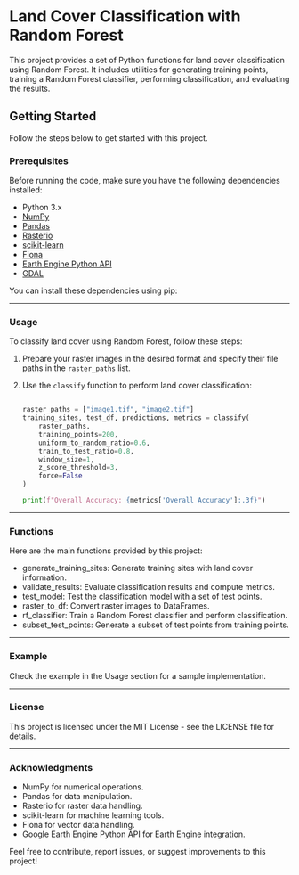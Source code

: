 # Land Cover Classification with Random Forest

This project provides a set of Python functions for land cover classification using Random Forest. It includes utilities for generating training points, training a Random Forest classifier, performing classification, and evaluating the results.

## Getting Started

Follow the steps below to get started with this project.

### Prerequisites

Before running the code, make sure you have the following dependencies installed:

- Python 3.x
- [NumPy](https://numpy.org/)
- [Pandas](https://pandas.pydata.org/)
- [Rasterio](https://rasterio.readthedocs.io/en/latest/)
- [scikit-learn](https://scikit-learn.org/)
- [Fiona](https://fiona.readthedocs.io/en/stable/)
- [Earth Engine Python API](https://developers.google.com/earth-engine/guides/python_install)
- [GDAL](https://gdal.org/api/python_bindings.html)

You can install these dependencies using pip:

---
### Usage

To classify land cover using Random Forest, follow these steps:

1. Prepare your raster images in the desired format and specify their file paths in the `raster_paths` list.

2. Use the `classify` function to perform land cover classification:

   ```python

   raster_paths = ["image1.tif", "image2.tif"]
   training_sites, test_df, predictions, metrics = classify(
       raster_paths,
       training_points=200,
       uniform_to_random_ratio=0.6,
       train_to_test_ratio=0.8,
       window_size=1,
       z_score_threshold=3,
       force=False
   )

   print(f"Overall Accuracy: {metrics['Overall Accuracy']:.3f}")

---
### Functions
Here are the main functions provided by this project:

- generate_training_sites: Generate training sites with land cover information.
- validate_results: Evaluate classification results and compute metrics.
- test_model: Test the classification model with a set of test points.
- raster_to_df: Convert raster images to DataFrames.
- rf_classifier: Train a Random Forest classifier and perform classification.
- subset_test_points: Generate a subset of test points from training points.

---
### Example
Check the example in the Usage section for a sample implementation.

---
### License
This project is licensed under the MIT License - see the LICENSE file for details.

---
### Acknowledgments
- NumPy for numerical operations.
- Pandas for data manipulation.
- Rasterio for raster data handling.
- scikit-learn for machine learning tools.
- Fiona for vector data handling.
- Google Earth Engine Python API for Earth Engine integration.

Feel free to contribute, report issues, or suggest improvements to this project!
